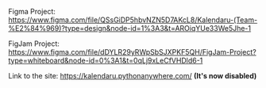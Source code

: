 Figma Project:
https://www.figma.com/file/QSsGiDP5hbvNZN5D7AKcL8/Kalendaru-(Team-%E2%84%969)?type=design&node-id=1%3A3&t=AROiqYUe33We5Jhe-1

FigJam Project:
https://www.figma.com/file/dDYLR29yRWpSbSJXPKF5QH/FigJam-Project?type=whiteboard&node-id=0%3A1&t=0qLj9xLeCfVHDld6-1

Link to the site:
https://kalendaru.pythonanywhere.com/ **(It's now disabled)**
